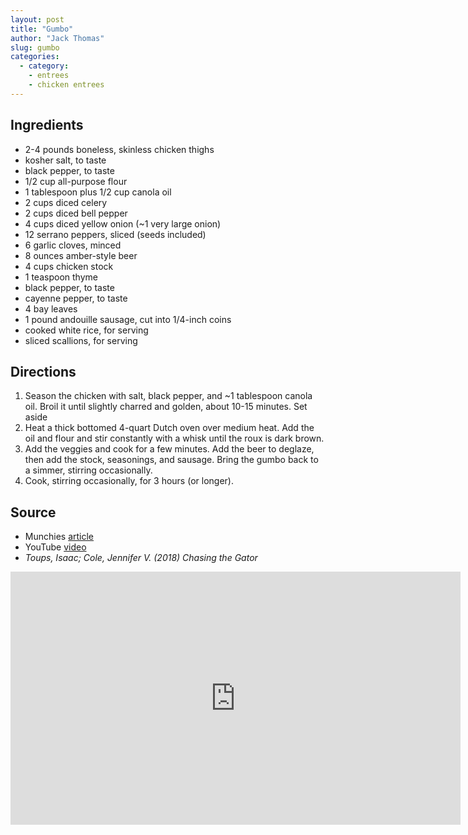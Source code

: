 ```yaml
---
layout: post
title: "Gumbo"
author: "Jack Thomas"
slug: gumbo
categories:
  - category:
    - entrees
    - chicken entrees
---
```


## Ingredients

- 2-4 pounds boneless, skinless chicken thighs
- kosher salt, to taste
- black pepper, to taste
- 1/2 cup all-purpose flour
- 1 tablespoon plus 1/2 cup canola oil
- 2 cups diced celery
- 2 cups diced bell pepper
- 4 cups diced yellow onion (~1 very large onion)
- 12 serrano peppers, sliced (seeds included)
- 6 garlic cloves, minced
- 8 ounces amber-style beer
- 4 cups chicken stock
- 1 teaspoon thyme
- black pepper, to taste
- cayenne pepper, to taste
- 4 bay leaves
- 1 pound andouille sausage, cut into 1/4-inch coins
- cooked white rice, for serving
- sliced scallions, for serving

## Directions

1. Season the chicken with salt, black pepper, and ~1 tablespoon canola oil. Broil it until slightly charred and golden, about 10-15 minutes. Set aside
2. Heat a thick bottomed 4-quart Dutch oven over medium heat. Add the oil and flour and stir constantly with a whisk until the roux is dark brown.
3. Add the veggies and cook for a few minutes. Add the beer to deglaze, then add the stock, seasonings, and sausage. Bring the gumbo back to a simmer, stirring occasionally.
4. Cook, stirring occasionally, for 3 hours (or longer).

## Source

- Munchies [article](https://munchies.vice.com/en_us/article/z489zy/chicken-and-andouille-sausage-gumbo)
- YouTube [video](https://youtu.be/76JXtB7JFQY)
- *Toups, Isaac; Cole, Jennifer V. (2018) Chasing the Gator*

<iframe width="720" height="405" src="https://www.youtube.com/embed/76JXtB7JFQY" frameborder="0"  allowfullscreen></iframe>
